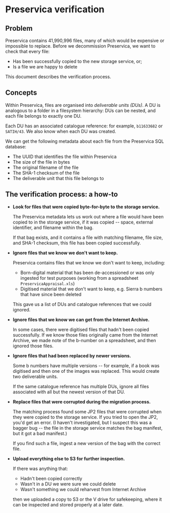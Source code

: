 # Preservica verification

## Problem

Preservica contains 41,990,996 files, many of which would be expensive or impossible to replace.
Before we decommission Preservica, we want to check that every file:

*   Has been successfully copied to the new storage service, or;
*   Is a file we are happy to delete

This document describes the verification process.



## Concepts

Within Preservica, files are organised into *deliverable units (DUs)*.
A DU is analogous to a folder in a filesystem hierarchy: DUs can be nested, and each file belongs to exactly one DU.

Each DU has an associated catalogue reference: for example, `b11633682` or `SATIH/43`.
We also know when each DU was created.

We can get the following metadata about each file from the Preservica SQL database:

*   The UUID that identifies the file within Preservica
*   The size of the file in bytes
*   The original filename of the file
*   The SHA-1 checksum of the file
*   The deliverable unit that this file belongs to



## The verification process: a how-to

*   **Look for files that were copied byte-for-byte to the storage service.**

    The Preservica metadata lets us work out where a file would have been copied to in the storage service, if it was copied -- space, external identifier, and filename within the bag.

    If that bag exists, and it contains a file with matching filename, file size, and SHA-1 checksum, this file has been copied successfully.

*   **Ignore files that we know we don't want to keep.**

    Preservica contains files that we know we don't want to keep, including:

    *   Born-digital material that has been de-accessioned or was only ingested for test purposes (working from a spreadsheet `PreservicaAppraisal.xls`)
    *   Digitised material that we don't want to keep, e.g. Sierra b numbers that have since been deleted

    This gave us a list of DUs and catalogue references that we could ignored.

*   **Ignore files that we know we can get from the Internet Archive.**

    In some cases, there were digitised files that hadn't been copied successfully.
    If we know those files originally came from the Internet Archive, we made note of the b-number on a spreadsheet, and then ignored those files.

*   **Ignore files that had been replaced by newer versions.**

    Some b numbers have multiple versions -- for example, if a book was digitised and then one of the images was replaced.
    This would create two deliverable units.

    If the same catalogue reference has multiple DUs, ignore all files associated with all but the newest version of that DU.

*   **Replace files that were corrupted during the migration process.**

    The matching process found some JP2 files that were corrupted when they were copied to the storage service.
    If you tried to open the JP2, you'd get an error.
    (I haven't investigated, but I suspect this was a bagger bug -- the file in the storage service matches the bag manifest, but it got a bad manifest.)

    If you find such a file, ingest a new version of the bag with the correct file.

*   **Upload everything else to S3 for further inspection.**

    If there was anything that:

    *   Hadn't been copied correctly
    *   Wasn't in a DU we were sure we could delete
    *   Wasn't something we could reharvest from Internet Archive

    then we uploaded a copy to S3 or the V drive for safekeeping, where it can be inspected and stored properly at a later date.
